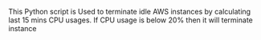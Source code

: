 This Python script is Used to terminate idle AWS instances by calculating last 15 mins CPU usages. If CPU usage is below 20% then it will terminate instance
